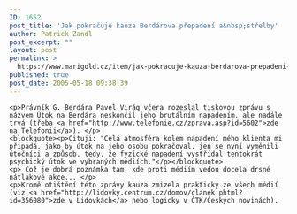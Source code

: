 ```yaml
---
ID: 1652
post_title: 'Jak pokračuje kauza Berdárova přepadení a&nbsp;střelby'
author: Patrick Zandl
post_excerpt: ""
layout: post
permalink: >
  https://www.marigold.cz/item/jak-pokracuje-kauza-berdarova-prepadeni-a-strelby
published: true
post_date: 2005-05-18 09:38:39
---
```

	<p>Právník G. Berdára Pavel Virág včera rozeslal tiskovou zprávu s názvem Útok na Berdára neskončil jeho brutálním napadením, ale nadále trvá (třeba <a href="http://www.telefonie.cz/zprava.asp?id=5602">zde na Telefonii</a>). </p>
	<blockquote><p>Cituji: "Celá atmosféra kolem napadení mého klienta mi připadá, jako by útok na jeho osobu pokračoval, jen se nyní vyměnili útočníci a způsob, tedy, že fyzické napadení vystřídal tentokrát psychický útok ve vybraných médiích."</p></blockquote>
	<p> Což je dobrá poznámka tam, kde proti médiím vedou docela drsné nátlakové akce... </p>
	<p>Kromě otištění této zprávy kauza zmizela prakticky ze všech médií (viz <a href="http://lidovky.centrum.cz/domov/clanek.phtml?id=356080">zde v Lidovkách</a> nebo logicky v ČTK/Českých novinách).
</p>